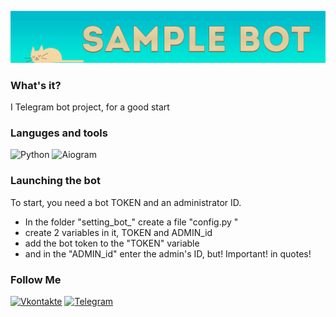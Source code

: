 [![Header](https://github.com/AsQqqq/sample-telegram-bot/blob/main/assets_readme/cat.gif?raw=true)](https://vk.com/da_ya_dalbaeb)

### What's it?
I Telegram bot project, for a good start

### Languges and tools
![Python](https://img.shields.io/badge/-Python-4B0082?style=for-the-badge&logo=python&logoColor=FFD700)
![Aiogram](https://img.shields.io/badge/-aiogram-4B0082?style=for-the-badge&logo=aiogram&logoColor=7CFC00)

### Launching the bot
To start, you need a bot TOKEN and an administrator ID.
 - In the folder "setting_bot_" create a file "config.py "
 - create 2 variables in it, TOKEN and ADMIN_id
 - add the bot token to the "TOKEN" variable
 - and in the "ADMIN_id" enter the admin's ID, but! Important! in quotes!

### Follow Me
[![Vkontakte](https://img.shields.io/badge/-Vkontakte-4B0082?style=for-the-badge&logo=vk&logoColor=blue)](https://vk.com/asq_group)
[![Telegram](https://img.shields.io/badge/-Telegram-4B0082?style=for-the-badge&logo=telegram)](https://t.me/mili_push)
